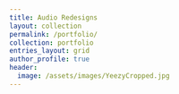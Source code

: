 ```yaml
---
title: Audio Redesigns
layout: collection
permalink: /portfolio/
collection: portfolio
entries_layout: grid
author_profile: true
header: 
  image: /assets/images/YeezyCropped.jpg 
---
```

